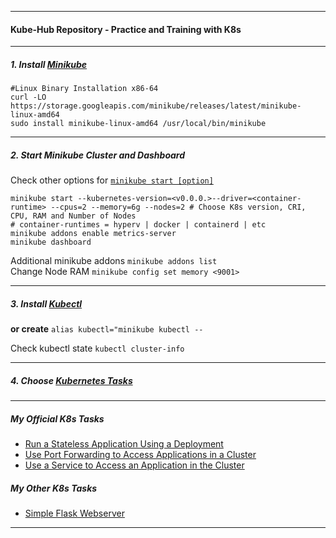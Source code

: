 *********************************************************************
#### Kube-Hub Repository - Practice and Training with K8s
*********************************************************************
##### 1. Install [Minikube](https://minikube.sigs.k8s.io/docs/start/)
```shell
#Linux Binary Installation x86-64
curl -LO https://storage.googleapis.com/minikube/releases/latest/minikube-linux-amd64
sudo install minikube-linux-amd64 /usr/local/bin/minikube
```
*********************************************************************
##### 2. Start Minikube Cluster and Dashboard

Check other options for [`minikube start [option]`](https://minikube.sigs.k8s.io/docs/commands/start/)

```shell
minikube start --kubernetes-version=<v0.0.0.>--driver=<container-runtime> --cpus=2 --memory=6g --nodes=2 # Choose K8s version, CRI, CPU, RAM and Number of Nodes 
# container-runtimes = hyperv | docker | containerd | etc
minikube addons enable metrics-server
minikube dashboard
```
Additional minikube addons `minikube addons list` \
Change Node RAM `minikube config set memory <9001>`

*********************************************************************

##### 3. Install [Kubectl](https://kubernetes.io/docs/tasks/tools/install-kubectl-linux/)
**or create** `alias kubectl="minikube kubectl --`

Check kubectl state `kubectl cluster-info`
*********************************************************************

##### 4. Choose [Kubernetes Tasks](https://kubernetes.io/docs/tasks/) 
*********************************************************************
##### My Official K8s Tasks

* [Run a Stateless Application Using a Deployment](https://github.com/dmitriyshub/kube-hub/tree/main/Kubernetes_Tasks/1_StatelessApp) 
* [Use Port Forwarding to Access Applications in a Cluster](https://github.com/dmitriyshub/kube-hub/tree/main/Kubernetes_Tasks/2_PortForward) 
* [Use a Service to Access an Application in the Cluster](https://github.com/dmitriyshub/kube-hub/tree/main/Kubernetes_Tasks/3_ServiceAccess) 

##### My Other K8s Tasks
* [Simple Flask Webserver](https://github.com/dmitriyshub/kube-hub/blob/main/Other_Tasks/1_SimpleWebserver/)

*********************************************************************


